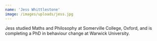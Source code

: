 ```yaml
---
name: 'Jess Whittlestone'
image: /images/uploads/jess.jpg
---
```

Jess studied Maths and Philosophy at Somerville College, Oxford, and is completing a PhD in behaviour change at Warwick University.